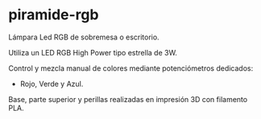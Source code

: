 # piramide-rgb

Lámpara Led RGB de sobremesa o escritorio.

Utiliza un LED RGB High Power tipo estrella de 3W.

Control y mezcla manual de colores mediante potenciómetros dedicados:
 - Rojo, Verde y Azul.

Base, parte superior y perillas realizadas en impresión 3D con filamento PLA.
